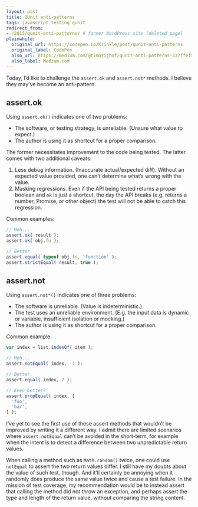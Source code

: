 ```yaml
---
layout: post
title: QUnit anti-patterns
tags: javascript testing qunit
redirect_from:
- /2015/qunit-anti-patterns/ # former WordPress site (deleted page)
plainwhite:
  original_url: https://codepen.io/Krinkle/post/qunit-anti-patterns
  original_label: CodePen
  also_url: https://medium.com/@timotijhof/qunit-anti-patterns-237ffef5e12f
  also_label: Medium.com
---
```


Today, I’d like to challenge the `assert.ok` and `assert.not*` methods. I believe they may’ve become an anti-pattern.

<!--more-->

## assert.ok

Using `assert.ok()` indicates one of two problems:

* The software, or testing strategy, is unreliable. (Unsure what value to expect.)
* The author is using it as shortcut for a proper comparison.

The former necessitates improvement to the code being tested. The latter comes with two additional caveats:

1. Less debug information. (Inaccurate actual/expected diff). Without an expected value provided, one can’t determine what’s wrong with the value.
2. Masking regressions. Even if the API being tested returns a proper boolean and `ok` is just a shortcut, the day the API breaks (e.g. returns a number, Promise, or other object) the test will not be able to catch this regression.

Common examples:

```js
// Meh...
assert.ok( result );
assert.ok( obj.fn );

// Better.
assert.equal( typeof obj.fn, 'function' );
assert.strictEqual( result, true );
```

## assert.not

Using `assert.not*()` indicates one of three problems:

* The software is unreliable. (Value is indeterministic.)
* The test uses an unreliable environment. (E.g. the input data is dynamic or variable, insufficient isolation or mocking.)
* The author is using it as shortcut for a proper comparison.

Common example:

```js
var index = list.indexOf( item );

// Meh...
assert.notEqual( index, -1 );

// Better.
assert.equal( index, 2 );

// Even better?
assert.propEqual( index, [
  'foo',
  'bar',
] );
```

I’ve yet to see the first use of these assert methods that wouldn’t be improved by writing it a different way. I admit there are limited scenarios where `assert.notEqual` can’t be avoided in the short-term, for example when the intent is to detect a difference between two unpredictable return values.

When calling a method such as `Math.random()` twice, one could use `notEqual` to assert the two return values differ. I still have my doubts about the value of such test, though. And it’ll certainly be annoying when it randomly does produce the same value twice and cause a test failure. In the mission of test coverage, my recommendation would be to instead assert that calling the method did not throw an exception, and perhaps assert the type and length of the return value, without comparing the string content.

